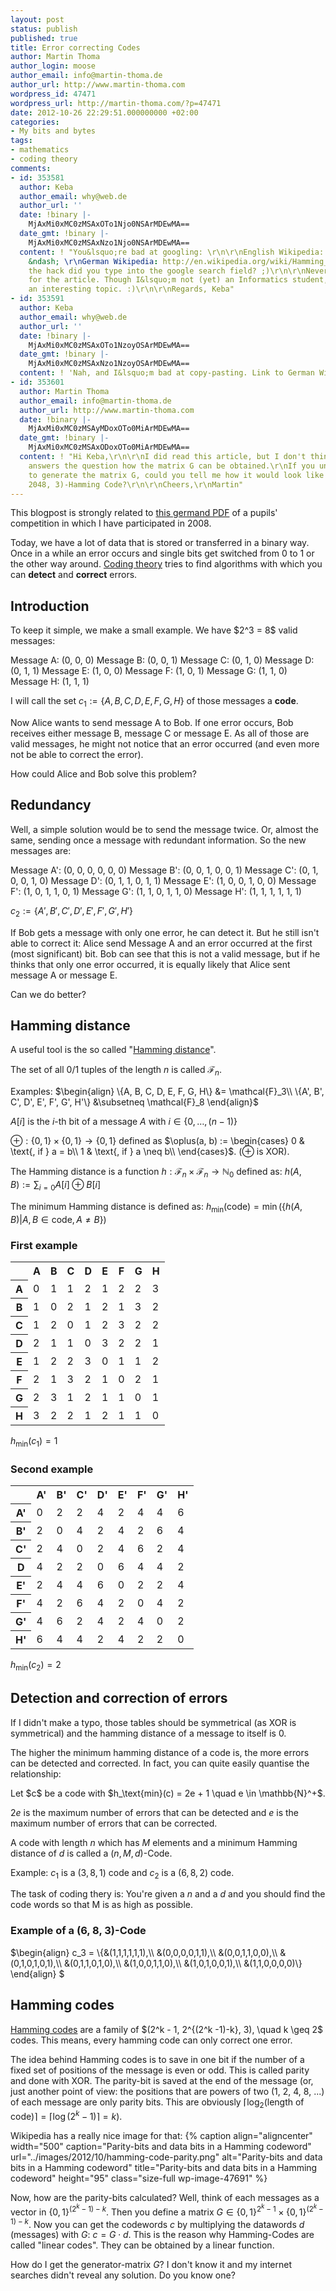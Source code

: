 ```yaml
---
layout: post
status: publish
published: true
title: Error correcting Codes
author: Martin Thoma
author_login: moose
author_email: info@martin-thoma.de
author_url: http://www.martin-thoma.com
wordpress_id: 47471
wordpress_url: http://martin-thoma.com/?p=47471
date: 2012-10-26 22:29:51.000000000 +02:00
categories:
- My bits and bytes
tags:
- mathematics
- coding theory
comments:
- id: 353581
  author: Keba
  author_email: why@web.de
  author_url: ''
  date: !binary |-
    MjAxMi0xMC0zMSAxOTo1Njo0NSArMDEwMA==
  date_gmt: !binary |-
    MjAxMi0xMC0zMSAxNzo1Njo0NSArMDEwMA==
  content: ! "You&lsquo;re bad at googling: \r\n\r\nEnglish Wikipedia: http://en.wikipedia.org/wiki/Hamming_code#Construction_of_G_and_H
    &ndash; \r\nGerman Wikipedia: http://en.wikipedia.org/wiki/Hamming_code#Construction_of_G_and_H\r\n\r\nWhat
    the hack did you type into the google search field? ;)\r\n\r\nNevertheless, thanks
    for the article. Though I&lsquo;m not (yet) an Informatics student, it&lsquo;s
    an interesting topic. :)\r\n\r\nRegards, Keba"
- id: 353591
  author: Keba
  author_email: why@web.de
  author_url: ''
  date: !binary |-
    MjAxMi0xMC0zMSAxOTo1NzoyOSArMDEwMA==
  date_gmt: !binary |-
    MjAxMi0xMC0zMSAxNzo1NzoyOSArMDEwMA==
  content: ! 'Nah, and I&lsquo;m bad at copy-pasting. Link to German Wikipedia: http://de.wikipedia.org/wiki/Hamming-Code#Linearit.C3.A4t'
- id: 353601
  author: Martin Thoma
  author_email: info@martin-thoma.de
  author_url: http://www.martin-thoma.com
  date: !binary |-
    MjAxMi0xMC0zMSAyMDoxOTo0MiArMDEwMA==
  date_gmt: !binary |-
    MjAxMi0xMC0zMSAxODoxOTo0MiArMDEwMA==
  content: ! "Hi Keba,\r\n\r\nI did read this article, but I don't think it really
    answers the question how the matrix G can be obtained.\r\nIf you understood how
    to generate the matrix G, could you tell me how it would look like for a (15,
    2048, 3)-Hamming Code?\r\n\r\nCheers,\r\nMartin"
---
```

<div class="info">This blogpost is strongly related to <a href="http://page.math.tu-berlin.de/~felsner/DMSWe/Aufgaben/codes.pdf">this germand PDF</a> of a pupils' competition in which I have participated in 2008.</div>

Today, we have a lot of data that is stored or transferred in a binary way. Once in a while an error occurs and single bits get switched from 0 to 1 or the other way around. <a href="http://en.wikipedia.org/wiki/Coding_theory">Coding theory</a> tries to find algorithms with which you can <strong>detect</strong> and <strong>correct</strong> errors.

<h2>Introduction</h2>
To keep it simple, we make a small example. We have $2^3 = 8$ valid messages:

Message A: (0, 0, 0)
Message B: (0, 0, 1)
Message C: (0, 1, 0)
Message D: (0, 1, 1)
Message E: (1, 0, 0)
Message F: (1, 0, 1)
Message G: (1, 1, 0)
Message H: (1, 1, 1)

I will call the set $c_1 := \{A, B, C, D, E, F, G, H\}$ of those messages a <strong>code</strong>.

Now Alice wants to send message A to Bob. If one error occurs, Bob receives either message B, message C or message E. As all of those are valid messages, he might not notice that an error occurred (and even more not be able to correct the error).

How could Alice and Bob solve this problem? 

<h2>Redundancy</h2>
Well, a simple solution would be to send the message twice. Or, almost the same, sending once a message with redundant information. So the new messages are:

Message A': (0, 0, 0, 0, 0, 0)
Message B': (0, 0, 1, 0, 0, 1)
Message C': (0, 1, 0, 0, 1, 0)
Message D': (0, 1, 1, 0, 1, 1)
Message E': (1, 0, 0, 1, 0, 0)
Message F': (1, 0, 1, 1, 0, 1)
Message G': (1, 1, 0, 1, 1, 0)
Message H': (1, 1, 1, 1, 1, 1)

$c_2 := \{A', B', C', D', E', F', G', H'\}$

If Bob gets a message with only one error, he can detect it. But he still isn't able to correct it:
Alice send Message A and an error occurred at the first (most significant) bit. Bob can see that this is not a valid message, but if he thinks that only one error occurred, it is equally likely that Alice sent message A or message E.

Can we do better?

<h2>Hamming distance</h2>
A useful tool is the so called "<a href="http://en.wikipedia.org/wiki/Hamming_distance">Hamming distance</a>". 

The set of all 0/1 tuples of the length $n$ is called $\mathcal{F}_n$. 

Examples: 
$\begin{align}
    \{A, B, C, D, E, F, G, H\}     &= \mathcal{F}_3\\
\{A', B', C', D', E', F', G', H'\} &\subsetneq \mathcal{F}_8
\end{align}$

$A[i]$ is the $i$-th bit of a message $A$ with $i \in \{0, \dots, (n-1)\}$

$\oplus : \{0,1\} \times \{0,1\} \rightarrow \{0,1\}$ defined as $\oplus(a, b) := 
\begin{cases}
 0 & \text{, if } a = b\\
 1 & \text{, if } a \neq b\\
\end{cases}$.
($\oplus$ is XOR).

The Hamming distance is a function $h: \mathcal{F}_n \times \mathcal{F}_n \rightarrow \mathbb{N}_0$ defined as:
$\displaystyle h(A, B) := \sum_{i=0}A[i] \oplus B[i]$

The minimum Hamming distance is defined as:
$\displaystyle h_\text{min}(\text{code}) = \min(\{h(A, B) | A, B \in \text{code}, A \neq B\})$

<h3>First example</h3>


<table class="wikitable">
<tr>
  <th>&nbsp;</th>
  <th>A</th>
  <th>B</th>
  <th>C</th>
  <th>D</th>
  <th>E</th>
  <th>F</th>
  <th>G</th>
  <th>H</th>
</tr>
<tr>
  <th>A</th>
  <td>0</td>
  <td>1</td>
  <td>1</td>
  <td>2</td>
  <td>1</td>
  <td>2</td>
  <td>2</td>
  <td>3</td>
</tr>
<tr>
  <th>B</th>
  <td>1</td>
  <td>0</td>
  <td>2</td>
  <td>1</td>
  <td>2</td>
  <td>1</td>
  <td>3</td>
  <td>2</td>
</tr>
<tr>
  <th>C</th>
  <td>1</td>
  <td>2</td>
  <td>0</td>
  <td>1</td>
  <td>2</td>
  <td>3</td>
  <td>2</td>
  <td>2</td>
</tr>
<tr>
  <th>D</th>
  <td>2</td>
  <td>1</td>
  <td>1</td>
  <td>0</td>
  <td>3</td>
  <td>2</td>
  <td>2</td>
  <td>1</td>
</tr>
<tr>
  <th>E</th>
  <td>1</td>
  <td>2</td>
  <td>2</td>
  <td>3</td>
  <td>0</td>
  <td>1</td>
  <td>1</td>
  <td>2</td>
</tr>
<tr>
  <th>F</th>
  <td>2</td>
  <td>1</td>
  <td>3</td>
  <td>2</td>
  <td>1</td>
  <td>0</td>
  <td>2</td>
  <td>1</td>
</tr>
<tr>
  <th>G</th>
  <td>2</td>
  <td>3</td>
  <td>1</td>
  <td>2</td>
  <td>1</td>
  <td>1</td>
  <td>0</td>
  <td>1</td>
</tr>
<tr>
  <th>H</th>
  <td>3</td>
  <td>2</td>
  <td>2</td>
  <td>1</td>
  <td>2</td>
  <td>1</td>
  <td>1</td>
  <td>0</td>
</tr>
</table>

$h_\text{min}(c_1) = 1$

<h3>Second example</h3>
<table class="wikitable">
<tr>
  <th>&nbsp;</th>
  <th>A'</th>
  <th>B'</th>
  <th>C'</th>
  <th>D'</th>
  <th>E'</th>
  <th>F'</th>
  <th>G'</th>
  <th>H'</th>
</tr>
<tr>
  <th>A'</th>
  <td>0</td>
  <td>2</td>
  <td>2</td>
  <td>4</td>
  <td>2</td>
  <td>4</td>
  <td>4</td>
  <td>6</td>
</tr>
<tr>
  <th>B'</th>
  <td>2</td>
  <td>0</td>
  <td>4</td>
  <td>2</td>
  <td>4</td>
  <td>2</td>
  <td>6</td>
  <td>4</td>
</tr>
<tr>
  <th>C'</th>
  <td>2</td>
  <td>4</td>
  <td>0</td>
  <td>2</td>
  <td>4</td>
  <td>6</td>
  <td>2</td>
  <td>4</td>
</tr>
<tr>
  <th>D</th>
  <td>4</td>
  <td>2</td>
  <td>2</td>
  <td>0</td>
  <td>6</td>
  <td>4</td>
  <td>4</td>
  <td>2</td>
</tr>
<tr>
  <th>E'</th>
  <td>2</td>
  <td>4</td>
  <td>4</td>
  <td>6</td>
  <td>0</td>
  <td>2</td>
  <td>2</td>
  <td>4</td>
</tr>
<tr>
  <th>F'</th>
  <td>4</td>
  <td>2</td>
  <td>6</td>
  <td>4</td>
  <td>2</td>
  <td>0</td>
  <td>4</td>
  <td>2</td>
</tr>
<tr>
  <th>G'</th>
  <td>4</td>
  <td>6</td>
  <td>2</td>
  <td>4</td>
  <td>2</td>
  <td>4</td>
  <td>0</td>
  <td>2</td>
</tr>
<tr>
  <th>H'</th>
  <td>6</td>
  <td>4</td>
  <td>4</td>
  <td>2</td>
  <td>4</td>
  <td>2</td>
  <td>2</td>
  <td>0</td>
</tr>
</table>

$h_\text{min}(c_2) = 2$

<h2>Detection and correction of errors</h2>
If I didn't make a typo, those tables should be symmetrical (as XOR is symmetrical) and the hamming distance of a message to itself is 0. 

The higher the minimum hamming distance of a code is, the more errors can be detected and corrected. In fact, you can quite easily quantise the relationship:

<div class="definition">Let $c$ be a code with $h_\text{min}(c) = 2e + 1 \quad e \in \mathbb{N}^+$.

$2e$ is the maximum number of errors that can be detected and $e$ is the maximum number of errors that can be corrected.</div>


A code with length $n$ which has $M$ elements and a minimum Hamming distance of $d$ is called a $(n, M, d)$-Code.

Example: $c_1$ is a $(3, 8, 1)$ code and $c_2$ is a $(6, 8, 2)$ code.

The task of coding thery is:
You're given a $n$ and a $d$ and you should find the code words so that M is as high as possible.

<h3>Example of a (6, 8, 3)-Code</h3>
$\begin{align}
c_3 = \{&(1,1,1,1,1,1),\\
&(0,0,0,0,1,1),\\
&(0,0,1,1,0,0),\\
&(0,1,0,1,0,1),\\
&(0,1,1,0,1,0),\\
&(1,0,0,1,1,0),\\
&(1,0,1,0,0,1),\\
&(1,1,0,0,0,0)\}
\end{align}
$

<h2>Hamming codes</h2>
<a href="http://en.wikipedia.org/wiki/Hamming_code">Hamming codes</a> are a family of $(2^k - 1, 2^{(2^k -1)-k}, 3), \quad k \geq 2$ codes. This means, every hamming code can only correct one error.

The idea behind Hamming codes is to save in one bit if the number of a fixed set of positions of the message is even or odd. This is called parity and done with XOR. The parity-bit is saved at the end of the message (or, just another point of view: the positions that are powers of two (1, 2, 4, 8, ...) of each message are only parity bits. This are obviously $\lceil \log_2(\text{length of code}) \rceil = \lceil \log(2^k - 1) \rceil = k$).

Wikipedia has a really nice image for that:
{% caption align="aligncenter" width="500" caption="Parity-bits and data bits in a Hamming codeword" url="../images/2012/10/hamming-code-parity.png" alt="Parity-bits and data bits in a Hamming codeword" title="Parity-bits and data bits in a Hamming codeword" height="95" class="size-full wp-image-47691" %}

Now, how are the parity-bits calculated?
Well, think of each messages as a vector in $\{0,1\}^{(2^k - 1) - k}$. Then you define a matrix $G \in \{0,1\}^{2^k - 1} \times \{0,1\}^{(2^k - 1) - k}$. Now you can get the codewords $c$ by multiplying the datawords $d$ (messages) with $G$:
$c = G \cdot d$.
This is the reason why Hamming-Codes are called "linear codes". They can be obtained by a linear function.

How do I get the generator-matrix $G$?
I don't know it and my internet searches didn't reveal any solution. Do you know one?
